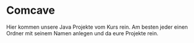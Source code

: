 # Comcave

Hier kommen unsere Java Projekte vom Kurs rein.
Am besten jeder einen Ordner mit seinem Namen anlegen und da eure Projekte rein.
